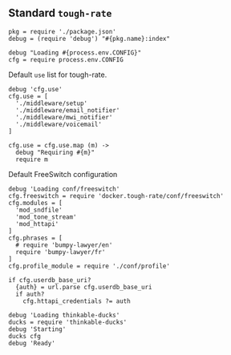 Standard `tough-rate`
---------------------

    pkg = require './package.json'
    debug = (require 'debug') "#{pkg.name}:index"

    debug "Loading #{process.env.CONFIG}"
    cfg = require process.env.CONFIG

Default `use` list for tough-rate.

    debug 'cfg.use'
    cfg.use = [
      './middleware/setup'
      './middleware/email_notifier'
      './middleware/mwi_notifier'
      './middleware/voicemail'
    ]

    cfg.use = cfg.use.map (m) ->
      debug "Requiring #{m}"
      require m

Default FreeSwitch configuration

    debug 'Loading conf/freeswitch'
    cfg.freeswitch = require 'docker.tough-rate/conf/freeswitch'
    cfg.modules = [
      'mod_sndfile'
      'mod_tone_stream'
      'mod_httapi'
    ]
    cfg.phrases = [
      # require 'bumpy-lawyer/en'
      require 'bumpy-lawyer/fr'
    ]
    cfg.profile_module = require './conf/profile'

    if cfg.userdb_base_uri?
      {auth} = url.parse cfg.userdb_base_uri
      if auth?
        cfg.httapi_credentials ?= auth

    debug 'Loading thinkable-ducks'
    ducks = require 'thinkable-ducks'
    debug 'Starting'
    ducks cfg
    debug 'Ready'
